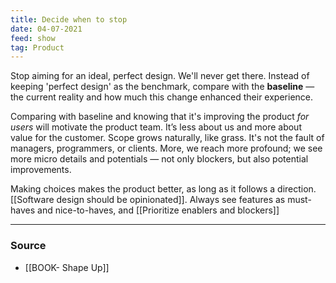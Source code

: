```yaml
---
title: Decide when to stop
date: 04-07-2021
feed: show
tag: Product
---
```


Stop aiming for an ideal, perfect design. We'll never get there. Instead of keeping 'perfect design' as the benchmark, compare with the **baseline** — the current reality and how much this change enhanced their experience. 

Comparing with baseline and knowing that it's improving the product _for users_ will motivate the product team. It’s less about us and more about value for the customer. Scope grows naturally, like grass. It's not the fault of managers, programmers, or clients. More, we reach more profound; we see more micro details and potentials — not only blockers, but also potential improvements. 

Making choices makes the product better, as long as it follows a direction. [[Software design should be opinionated]]. Always see features as must-haves and nice-to-haves, and [[Prioritize enablers and blockers]]

---
### Source 
- [[BOOK- Shape Up]]